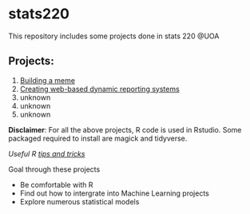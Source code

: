 # stats220

This repository includes some projects done in stats 220 @UOA

## Projects:
1. [Building a meme](https://iste19.github.io/stats220/)
2. [Creating web-based dynamic reporting systems](https://iste19.github.io/stats220/)
3. unknown
4. unknown
5. unknown

**Disclaimer**: For all the above projects, R code is used in Rstudio. Some packaged required to install are magick and tidyverse.


*Useful R [tips and tricks](https://www.dataquest.io/blog/rstudio-tips-tricks-shortcuts/)*

Goal through these projects
* Be comfortable with R
* Find out how to intergrate into Machine Learning projects
* Explore numerous statistical models
